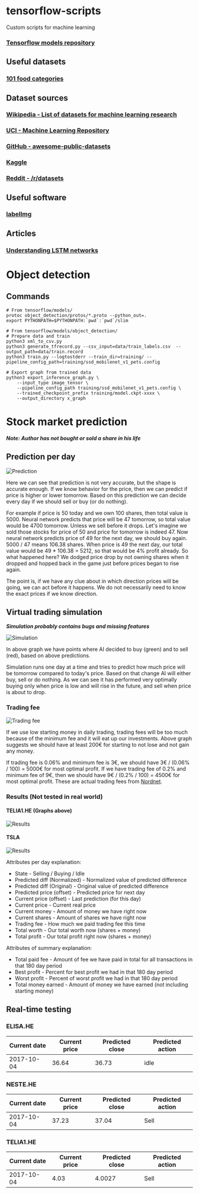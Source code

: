 # tensorflow-scripts
Custom scripts for machine learning
### [Tensorflow models repository](https://github.com/tensorflow/models)

## Useful datasets

### [101 food categories](https://www.vision.ee.ethz.ch/datasets_extra/food-101/)

## Dataset sources

### [Wikipedia - List of datasets for machine learning research](https://en.wikipedia.org/wiki/List_of_datasets_for_machine_learning_research)


### [UCI - Machine Learning Repository](http://archive.ics.uci.edu/ml/datasets.html)


### [GitHub - awesome-public-datasets](https://github.com/caesar0301/awesome-public-datasets)


### [Kaggle](https://www.kaggle.com/datasets)


### [Reddit - /r/datasets](https://www.reddit.com/r/datasets/)

## Useful software

### [labelImg](https://github.com/tzutalin/labelImg)

## Articles

### [Understanding LSTM networks](http://colah.github.io/posts/2015-08-Understanding-LSTMs/)

# Object detection

## Commands
```
# From tensorflow/models/
protoc object_detection/protos/*.proto --python_out=.
export PYTHONPATH=$PYTHONPATH:`pwd`:`pwd`/slim

# From tensorflow/models/object_detection/
# Prepare data and train
python3 xml_to_csv.py
python3 generate_tfrecord.py --csv_input=data/train_labels.csv  --output_path=data/train.record
python3 train.py --logtostderr --train_dir=training/ --pipeline_config_path=training/ssd_mobilenet_v1_pets.config

# Export graph from trained data
python3 export_inference_graph.py \
    --input_type image_tensor \
    --pipeline_config_path training/ssd_mobilenet_v1_pets.config \
    --trained_checkpoint_prefix training/model.ckpt-xxxx \
    --output_directory x_graph
```

# Stock market prediction
***Note: Author has not bought or sold a share in his life***

## Prediction per day

![Prediction](images/day_prediction.png)

Here we can see that prediction is not very accurate, but the shape is accurate enough. If we know behavior for the price, then we can predict if price is higher or lower tomorrow. Based on this prediction we can decide every day if we should sell or buy (or do nothing).

For example if price is 50 today and we own 100 shares, then total value is 5000. Neural network predicts that price will be 47 tomorrow, so total value would be 4700 tomorrow. Unless we sell before it drops. Let's imagine we sold those stocks for price of 50 and price for tomorrow is indeed 47. Now neural network predicts price of 49 for the next day, we should buy again. 5000 / 47 means 106.38 shares. When price is 49 the next day, our total value would be 49 * 106.38 = 5212, so that would be 4% profit already. So what happened here? We dodged price drop by not owning shares when it dropped and hopped back in the game just before prices began to rise again.

The point is, if we have any clue about in which direction prices will be going, we can act before it happens. We do not necessarily need to know the exact prices if we know direction.

## Virtual trading simulation
***Simulation probably contains bugs and missing features***

![Simulation](images/simulation_graph.png)

In above graph we have points where AI decided to buy (green) and to sell (red), based on above predictions.

Simulation runs one day at a time and tries to predict how much price will be tomorrow compared to today's price. Based on that change AI will either buy, sell or do nothing. As we can see it has performed very optimally buying only when price is low and will rise in the future, and sell when price is about to drop.

### Trading fee

![Trading fee](images/trading_fee.png)

If we use low starting money in daily trading, trading fees will be too much because of the minimum fee and it will eat up our investments. Above graph suggests we should have at least 200€ for starting to not lose and not gain any money.

If trading fee is 0.06% and minimum fee is 3€, we should have 3€ / (0.06% / 100) = 5000€ for most optimal profit. If we have trading fee of 0.2% and minimum fee of 9€, then we should have 9€ / (0.2% / 100) = 4500€ for most optimal profit. These are actual trading fees from [Nordnet](https://www.nordnet.fi/palvelut-ja-tuotteet/hinnasto.html).

### Results (Not tested in real world)

#### TELIA1.HE (Graphs above)
![Results](images/result2.png)

#### TSLA
![Results](images/result1.png)

Attributes per day explanation:
* State - Selling / Buying / Idle
* Predicted diff (Normalized) - Normalized value of predicted difference
* Predicted diff (Original) - Original value of predicted difference
* Predicted price (offset) - Predicted price for next day
* Current price (offset) - Last prediction (for this day)
* Current price - Current real price
* Current money - Amount of money we have right now
* Current shares - Amount of shares we have right now
* Trading fee - How much we paid trading fee this time
* Total worth - Our total worth now (shares + money)
* Total profit - Our total profit right now (shares + money)

Attributes of summary explanation:
* Total paid fee - Amount of fee we have paid in total for all transactions in that 180 day period
* Best profit - Percent for best profit we had in that 180 day period
* Worst profit - Percent of worst profit we had in that 180 day period
* Total money earned - Amount of money we have earned (not including starting money)

## Real-time testing

### ELISA.HE
|Current date|Current price|Predicted close|Predicted action|
|---|---|---|---|
|2017-10-04|36.64|36.73|idle|

### NESTE.HE
|Current date|Current price|Predicted close|Predicted action|
|---|---|---|---|
|2017-10-04|37.23|37.04|Sell|

### TELIA1.HE
|Current date|Current price|Predicted close|Predicted action|
|---|---|---|---|
|2017-10-04|4.03|4.0027|Sell|
